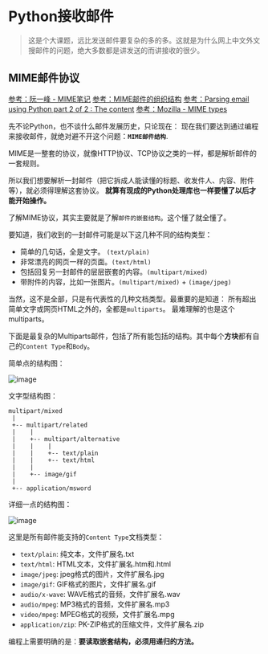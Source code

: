 # Python接收邮件
> 这是个大课题，远比发送邮件要复杂的多的多。这就是为什么网上中文外文搜邮件的问题，绝大多数都是讲发送的而讲接收的很少。

## MIME邮件协议

[参考：阮一峰 - MIME笔记](http://www.ruanyifeng.com/blog/2008/06/mime.html)
[参考：MIME邮件的组织结构](https://blog.csdn.net/wl_xt/article/details/20048335)
[参考：Parsing email using Python part 2 of 2 : The content](http://blog.magiksys.net/parsing-email-using-python-content)
[参考：Mozilla - MIME types](https://developer.mozilla.org/en-US/docs/Web/HTTP/Basics_of_HTTP/MIME_types)

先不论Python，也不谈什么邮件发展历史，只论现在：
现在我们要达到通过编程来接收邮件，就绝对避不开这个问题：**`MIME邮件结构`**.

MIME是一整套的协议，就像HTTP协议、TCP协议之类的一样，都是解析邮件的一套规则。

所以我们想要解析一封邮件（把它拆成人能读懂的标题、收发件人、内容、附件等），就必须得理解这套协议。
**就算有现成的Python处理库也一样要懂了以后才能开始操作。**

了解MIME协议，其实主要就是了解`邮件的嵌套结构`。这个懂了就全懂了。

要知道，我们收到的一封邮件可能是以下这几种不同的结构类型：
- 简单的几句话，全是文字。 `(text/plain)`
- 非常漂亮的网页一样的页面。`(text/html)`
- 包括回复另一封邮件的层层嵌套的内容。`(multipart/mixed)`
- 带附件的内容，比如一张图片。`(multipart/mixed)` + `(image/jpeg)`

当然，这不是全部，只是有代表性的几种文档类型。最重要的是知道：
所有超出简单文字或网页HTML之外的，全都是`multiparts`。
最难理解的也是这个multiparts。

下面是最复杂的Multiparts邮件，包括了所有能包括的结构。其中每个**方块**都有自己的`Content Type`和`Body`。

简单点的结构图：

![image](https://user-images.githubusercontent.com/14041622/43276255-ab65d4d6-9136-11e8-9a12-e820adca0f21.png)


文字型结构图：
```
multipart/mixed
 |
 +-- multipart/related
 |    |
 |    +-- multipart/alternative
 |    |    |
 |    |    +-- text/plain
 |    |    +-- text/html
 |    |      
 |    +-- image/gif
 |
 +-- application/msword
```

详细一点的结构图：

![image](https://user-images.githubusercontent.com/14041622/43276230-995fedf8-9136-11e8-8dd5-58979af4c2d9.png)



这里是所有邮件能支持的`Content Type`文档类型：
- `text/plain`: 纯文本，文件扩展名.txt
- `text/html`: HTML文本，文件扩展名.htm和.html
- `image/jpeg`: jpeg格式的图片，文件扩展名.jpg
- `image/gif`: GIF格式的图片，文件扩展名.gif
- `audio/x-wave`: WAVE格式的音频，文件扩展名.wav
- `audio/mpeg`: MP3格式的音频，文件扩展名.mp3
- `video/mpeg`: MPEG格式的视频，文件扩展名.mpg
- `application/zip`: PK-ZIP格式的压缩文件，文件扩展名.zip


编程上需要明确的是：**要读取嵌套结构，必须用递归的方法。**